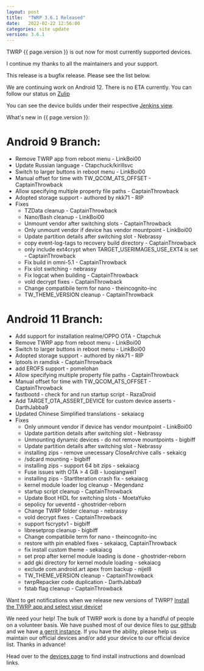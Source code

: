 ```yaml
---
layout: post
title:  "TWRP 3.6.1 Released"
date:   2022-02-22 12:56:00
categories: site update
version: 3.6.1
---
```


TWRP {{ page.version }} is out now for most currently supported devices.

I continue my thanks to all the maintainers and your support. 

This release is a bugfix release. Please see the list below.

We are continuing work on Android 12. There is no ETA currently.
You can follow our status on [Zulip](https://rebrand.ly/teamwin-recovery-zulip-community)

You can see the device builds under their respective [Jenkins view](https://jenkins.twrp.me).


What's new in {{ page.version }}:
# Android 9 Branch:
- Remove TWRP app from reboot menu - LinkBoi00
- Update Russian language - Ctapchuck/kirillsvc
- Switch to larger buttons in reboot menu - LinkBoi00
- Manual offset for time with TW\_QCOM\_ATS\_OFFSET - CaptainThrowback
- Allow specifying multiple property file paths - CaptainThrowback
- Adopted storage support - authored by nkk71 - RIP
- Fixes
  - TZData cleanup - CaptainThrowback
  - Nano/Bash cleanup - LinkBoi00
  - Unmount vendor after switching slots - CaptainThrowback
  - Only unmount vendor if device has vendor mountpoint - LinkBoi00
  - Update partition details after switching slot - Nebrassy
  - copy event-log-tags to recovery build directory - CaptainThrowback
  - only include ext4crypt when TARGET\_USERIMAGES\_USE\_EXT4 is set - CaptainThrowback
  - Fix build in omni-5.1 - CaptainThrowback
  - Fix slot switching - nebrassy
  - Fix logcat when building - CaptainThrowback
  - vold decrypt fixes - CaptainThrowback
  - Change compatibile term for nano - theincognito-inc
  - TW\_THEME\_VERSION cleanup - CaptainThrowback

# Android 11 Branch:
- Add support for installation realme/OPPO OTA - Ctapchuk
- Remove TWRP app from reboot menu - LinkBoi00
- Switch to larger buttons in reboot menu - LinkBoi00
- Adopted storage support - authored by nkk71 - RIP
- lptools in ramdisk - CaptainThrowback
- add EROFS support - pomelohan
- Allow specifying multiple property file paths - CaptainThrowback
- Manual offset for time with TW\_QCOM\_ATS\_OFFSET - CaptainThrowback
- fastbootd - check for and run startup script - RazaDroid
- Add TARGET\_OTA\_ASSERT\_DEVICE for custom device asserts - DarthJabba9
- Updated Chinese Simplified translations - sekaiacg
- Fixes
  - Only unmount vendor if device has vendor mountpoint - LinkBoi00
  - Update partition details after switching slot - Nebrassy
  - Unmounting dynamic devices - do not remove mountpoints - bigbiff
  - Update partition details after switching slot - Nebrassy
  - installing zips - remove unecessary CloseArchive calls - sekaicg
  - /sdcard mounting - bigbiff
  - installing zips - support 64 bit zips - sekaiacg
  - Fuse issues with OTA > 4 GiB - luoqiangwei1
  - installing zips - StartIteration crash fix - sekaiacg
  - kernel module loader log cleanup - Megendanz
  - startup script cleanup - CaptainThrowback
  - Update Boot HIDL for switching slots - MoetaYuko
  - sepolicy for ueventd - ghostrider-reborn
  - Change TWRP folder cleanup - nebrassy
  - vold decrypt fixes - CaptainThrowback
  - support fscryptv1 - bigbiff
  - libresetprop cleanup - bigbiff
  - Change compatibile term for nano - theincognito-inc
  - restore with pin enabled fixes - sekaiacg, CaptainThrowback
  - fix install custom theme - sekaiacg
  - set prop after kernel module loading is done - ghostrider-reborn
  - add gki directory for kernel module loading - sekaiacg
  - exclude com.android.art apex from backup - nijel8
  - TW\_THEME\_VERSION cleanup - CaptainThrowback
  - twrpRepacker code duplication - DarthJabba9
  - fstab flag cleanup - CaptainThrowback


Want to get notifications when we release new versions of TWRP? [Install the TWRP app and select your device!](https://twrp.me/app)

We need your help! The bulk of TWRP work is done by a handful of people on a volunteer basis. We have pushed most of our device files to [our github](http://github.com/TeamWin/) and we have [a gerrit instance](http://gerrit.twrp.me). If you have the ability, please help us maintain our official devices and/or add your device to our official device list. Thanks in advance!

Head over to the [devices page](http://twrp.me/Devices) to find install instructions and download links.

